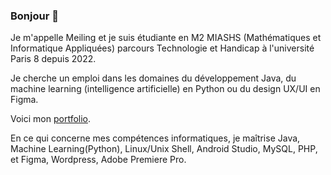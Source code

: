 ### Bonjour 👋
Je m'appelle Meiling et je suis étudiante en M2 MIASHS (Mathématiques et Informatique Appliquées) parcours Technologie et Handicap à l'université Paris 8 depuis 2022.

Je cherche un emploi dans les domaines du développement Java, du machine learning (intelligence artificielle) en Python ou du design UX/UI en Figma.

Voici mon [portfolio](http://portfolio-meiling.42web.io/).

En ce qui concerne mes compétences informatiques, je maîtrise Java, Machine Learning(Python), Linux/Unix Shell, Android Studio, MySQL, PHP, et Figma, Wordpress, Adobe Premiere Pro.


<!--
**lipschitzien/lipschitzien** is a ✨ _special_ ✨ repository because its `README.md` (this file) appears on your GitHub profile.

Here are some ideas to get you started:

- 🔭 I’m currently working on ...
- 🌱 I’m currently learning ...
- 👯 I’m looking to collaborate on ...
- 🤔 I’m looking for help with ...
- 💬 Ask me about ...
- 📫 How to reach me: ...
- 😄 Pronouns: ...
- ⚡ Fun fact: ...
-->

